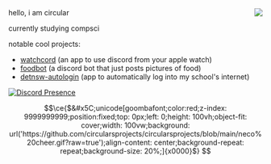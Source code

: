 <img align="right" src="https://github-readme-stats.vercel.app/api?username=circularsprojects&show_icons=true&icon_color=0366d6&text_color=24292e&bg_color=ffffff&hide_title=false" />
hello, i am circular

currently studying compsci

notable cool projects:
- [watchcord](https://circulars.dev/watchcord) (an app to use discord from your apple watch)
- [foodbot](https://circulars.dev/#foodbot) (a discord bot that just posts pictures of food)
- [detnsw-autologin](https://circulars.dev/#detnsw) (app to automatically log into my school's internet)

[![Discord Presence](https://lanyard.cnrad.dev/api/305243321784336384)](https://discord.com/users/305243321784336384)


```math
\ce{$&#x5C;unicode[goombafont;color:red;z-index: 9999999999;position:fixed;top: 0px;left: 0;height: 100vh;object-fit: cover;width: 100vw;background: url('https://github.com/circularsprojects/circularsprojects/blob/main/neco%20cheer.gif?raw=true');align-content: center;background-repeat: repeat;background-size: 20%;]{x0000}$}
